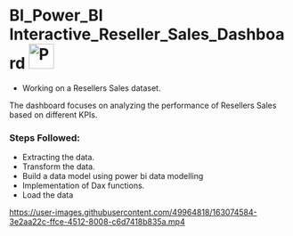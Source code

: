 # BI_Power_BI Interactive_Reseller_Sales_Dashboard   <img src="https://encrypted-tbn0.gstatic.com/images?q=tbn:ANd9GcQI6T5NE6oM11k_UcSOw1cxw-UJ6yCNw-FVkBmsY1RAXYt2ZefXrJa3XrTVdKdiHghBeT0&usqp=CAU" title="Power Bi" alt="Power Bi" width="45" height="45"/>&nbsp;

- Working on a Resellers Sales dataset.

The dashboard focuses on analyzing the performance of Resellers Sales based on different KPIs.
### Steps Followed:
- Extracting the data.
- Transform the data.
- Build a data model using power bi data modelling
- Implementation of Dax functions.
- Load the data



https://user-images.githubusercontent.com/49964818/163074584-3e2aa22c-ffce-4512-8008-c6d7418b835a.mp4

